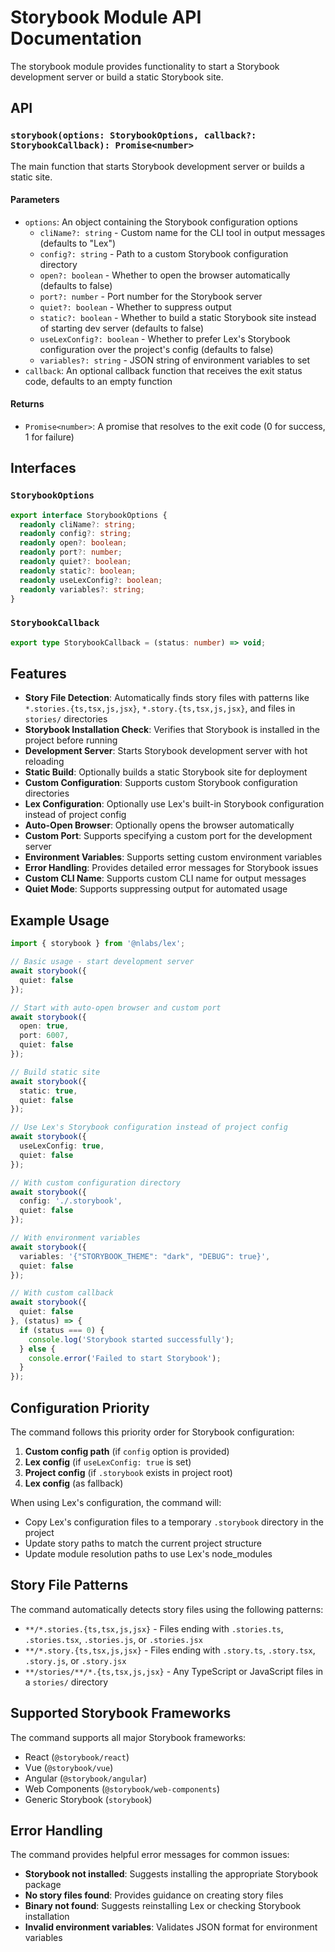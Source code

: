 # Storybook Module API Documentation

The storybook module provides functionality to start a Storybook development server or build a static Storybook site.

## API

### `storybook(options: StorybookOptions, callback?: StorybookCallback): Promise<number>`

The main function that starts Storybook development server or builds a static site.

#### Parameters

- `options`: An object containing the Storybook configuration options
  - `cliName?: string` - Custom name for the CLI tool in output messages (defaults to "Lex")
  - `config?: string` - Path to a custom Storybook configuration directory
  - `open?: boolean` - Whether to open the browser automatically (defaults to false)
  - `port?: number` - Port number for the Storybook server
  - `quiet?: boolean` - Whether to suppress output
  - `static?: boolean` - Whether to build a static Storybook site instead of starting dev server (defaults to false)
  - `useLexConfig?: boolean` - Whether to prefer Lex's Storybook configuration over the project's config (defaults to false)
  - `variables?: string` - JSON string of environment variables to set
- `callback`: An optional callback function that receives the exit status code, defaults to an empty function

#### Returns

- `Promise<number>`: A promise that resolves to the exit code (0 for success, 1 for failure)

## Interfaces

### `StorybookOptions`

```typescript
export interface StorybookOptions {
  readonly cliName?: string;
  readonly config?: string;
  readonly open?: boolean;
  readonly port?: number;
  readonly quiet?: boolean;
  readonly static?: boolean;
  readonly useLexConfig?: boolean;
  readonly variables?: string;
}
```

### `StorybookCallback`

```typescript
export type StorybookCallback = (status: number) => void;
```

## Features

- **Story File Detection**: Automatically finds story files with patterns like `*.stories.{ts,tsx,js,jsx}`, `*.story.{ts,tsx,js,jsx}`, and files in `stories/` directories
- **Storybook Installation Check**: Verifies that Storybook is installed in the project before running
- **Development Server**: Starts Storybook development server with hot reloading
- **Static Build**: Optionally builds a static Storybook site for deployment
- **Custom Configuration**: Supports custom Storybook configuration directories
- **Lex Configuration**: Optionally use Lex's built-in Storybook configuration instead of project config
- **Auto-Open Browser**: Optionally opens the browser automatically
- **Custom Port**: Supports specifying a custom port for the development server
- **Environment Variables**: Supports setting custom environment variables
- **Error Handling**: Provides detailed error messages for Storybook issues
- **Custom CLI Name**: Supports custom CLI name for output messages
- **Quiet Mode**: Supports suppressing output for automated usage

## Example Usage

```typescript
import { storybook } from '@nlabs/lex';

// Basic usage - start development server
await storybook({
  quiet: false
});

// Start with auto-open browser and custom port
await storybook({
  open: true,
  port: 6007,
  quiet: false
});

// Build static site
await storybook({
  static: true,
  quiet: false
});

// Use Lex's Storybook configuration instead of project config
await storybook({
  useLexConfig: true,
  quiet: false
});

// With custom configuration directory
await storybook({
  config: './.storybook',
  quiet: false
});

// With environment variables
await storybook({
  variables: '{"STORYBOOK_THEME": "dark", "DEBUG": true}',
  quiet: false
});

// With custom callback
await storybook({
  quiet: false
}, (status) => {
  if (status === 0) {
    console.log('Storybook started successfully');
  } else {
    console.error('Failed to start Storybook');
  }
});
```

## Configuration Priority

The command follows this priority order for Storybook configuration:

1. **Custom config path** (if `config` option is provided)
2. **Lex config** (if `useLexConfig: true` is set)
3. **Project config** (if `.storybook` exists in project root)
4. **Lex config** (as fallback)

When using Lex's configuration, the command will:

- Copy Lex's configuration files to a temporary `.storybook` directory in the project
- Update story paths to match the current project structure
- Update module resolution paths to use Lex's node_modules

## Story File Patterns

The command automatically detects story files using the following patterns:

- `**/*.stories.{ts,tsx,js,jsx}` - Files ending with `.stories.ts`, `.stories.tsx`, `.stories.js`, or `.stories.jsx`
- `**/*.story.{ts,tsx,js,jsx}` - Files ending with `.story.ts`, `.story.tsx`, `.story.js`, or `.story.jsx`
- `**/stories/**/*.{ts,tsx,js,jsx}` - Any TypeScript or JavaScript files in a `stories/` directory

## Supported Storybook Frameworks

The command supports all major Storybook frameworks:

- React (`@storybook/react`)
- Vue (`@storybook/vue`)
- Angular (`@storybook/angular`)
- Web Components (`@storybook/web-components`)
- Generic Storybook (`storybook`)

## Error Handling

The command provides helpful error messages for common issues:

- **Storybook not installed**: Suggests installing the appropriate Storybook package
- **No story files found**: Provides guidance on creating story files
- **Binary not found**: Suggests reinstalling Lex or checking Storybook installation
- **Invalid environment variables**: Validates JSON format for environment variables
